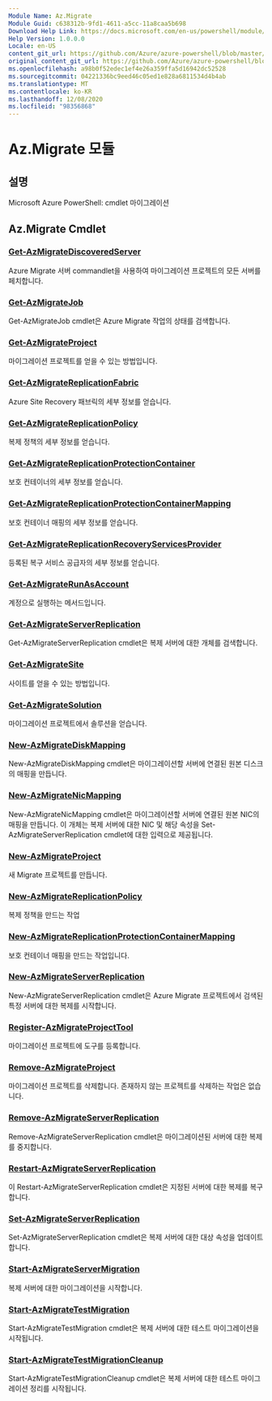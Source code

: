 ```yaml
---
Module Name: Az.Migrate
Module Guid: c638312b-9fd1-4611-a5cc-11a8caa5b698
Download Help Link: https://docs.microsoft.com/en-us/powershell/module/az.migrate
Help Version: 1.0.0.0
Locale: en-US
content_git_url: https://github.com/Azure/azure-powershell/blob/master/src/Migrate/help/Az.Migrate.md
original_content_git_url: https://github.com/Azure/azure-powershell/blob/master/src/Migrate/help/Az.Migrate.md
ms.openlocfilehash: a98b0f52edec1ef4e26a359ffa5d16942dc52528
ms.sourcegitcommit: 04221336bc9eed46c05ed1e828a6811534d4b4ab
ms.translationtype: MT
ms.contentlocale: ko-KR
ms.lasthandoff: 12/08/2020
ms.locfileid: "98356868"
---
```

# Az.Migrate 모듈
## 설명
Microsoft Azure PowerShell: cmdlet 마이그레이션

## Az.Migrate Cmdlet
### [Get-AzMigrateDiscoveredServer](Get-AzMigrateDiscoveredServer.md)
Azure Migrate 서버 commandlet을 사용하여 마이그레이션 프로젝트의 모든 서버를 페치합니다.

### [Get-AzMigrateJob](Get-AzMigrateJob.md)
Get-AzMigrateJob cmdlet은 Azure Migrate 작업의 상태를 검색합니다.

### [Get-AzMigrateProject](Get-AzMigrateProject.md)
마이그레이션 프로젝트를 얻을 수 있는 방법입니다.

### [Get-AzMigrateReplicationFabric](Get-AzMigrateReplicationFabric.md)
Azure Site Recovery 패브릭의 세부 정보를 얻습니다.

### [Get-AzMigrateReplicationPolicy](Get-AzMigrateReplicationPolicy.md)
복제 정책의 세부 정보를 얻습니다.

### [Get-AzMigrateReplicationProtectionContainer](Get-AzMigrateReplicationProtectionContainer.md)
보호 컨테이너의 세부 정보를 얻습니다.

### [Get-AzMigrateReplicationProtectionContainerMapping](Get-AzMigrateReplicationProtectionContainerMapping.md)
보호 컨테이너 매핑의 세부 정보를 얻습니다.

### [Get-AzMigrateReplicationRecoveryServicesProvider](Get-AzMigrateReplicationRecoveryServicesProvider.md)
등록된 복구 서비스 공급자의 세부 정보를 얻습니다.

### [Get-AzMigrateRunAsAccount](Get-AzMigrateRunAsAccount.md)
계정으로 실행하는 메서드입니다.

### [Get-AzMigrateServerReplication](Get-AzMigrateServerReplication.md)
Get-AzMigrateServerReplication cmdlet은 복제 서버에 대한 개체를 검색합니다.

### [Get-AzMigrateSite](Get-AzMigrateSite.md)
사이트를 얻을 수 있는 방법입니다.

### [Get-AzMigrateSolution](Get-AzMigrateSolution.md)
마이그레이션 프로젝트에서 솔루션을 얻습니다.

### [New-AzMigrateDiskMapping](New-AzMigrateDiskMapping.md)
New-AzMigrateDiskMapping cmdlet은 마이그레이션할 서버에 연결된 원본 디스크의 매핑을 만듭니다.

### [New-AzMigrateNicMapping](New-AzMigrateNicMapping.md)
New-AzMigrateNicMapping cmdlet은 마이그레이션할 서버에 연결된 원본 NIC의 매핑을 만듭니다.
이 개체는 복제 서버에 대한 NIC 및 해당 속성을 Set-AzMigrateServerReplication cmdlet에 대한 입력으로 제공됩니다.

### [New-AzMigrateProject](New-AzMigrateProject.md)
새 Migrate 프로젝트를 만듭니다.

### [New-AzMigrateReplicationPolicy](New-AzMigrateReplicationPolicy.md)
복제 정책을 만드는 작업

### [New-AzMigrateReplicationProtectionContainerMapping](New-AzMigrateReplicationProtectionContainerMapping.md)
보호 컨테이너 매핑을 만드는 작업입니다.

### [New-AzMigrateServerReplication](New-AzMigrateServerReplication.md)
New-AzMigrateServerReplication cmdlet은 Azure Migrate 프로젝트에서 검색된 특정 서버에 대한 복제를 시작합니다.

### [Register-AzMigrateProjectTool](Register-AzMigrateProjectTool.md)
마이그레이션 프로젝트에 도구를 등록합니다.

### [Remove-AzMigrateProject](Remove-AzMigrateProject.md)
마이그레이션 프로젝트를 삭제합니다.
존재하지 않는 프로젝트를 삭제하는 작업은 없습니다.

### [Remove-AzMigrateServerReplication](Remove-AzMigrateServerReplication.md)
Remove-AzMigrateServerReplication cmdlet은 마이그레이션된 서버에 대한 복제를 중지합니다.

### [Restart-AzMigrateServerReplication](Restart-AzMigrateServerReplication.md)
이 Restart-AzMigrateServerReplication cmdlet은 지정된 서버에 대한 복제를 복구합니다.

### [Set-AzMigrateServerReplication](Set-AzMigrateServerReplication.md)
Set-AzMigrateServerReplication cmdlet은 복제 서버에 대한 대상 속성을 업데이트합니다.

### [Start-AzMigrateServerMigration](Start-AzMigrateServerMigration.md)
복제 서버에 대한 마이그레이션을 시작합니다.

### [Start-AzMigrateTestMigration](Start-AzMigrateTestMigration.md)
Start-AzMigrateTestMigration cmdlet은 복제 서버에 대한 테스트 마이그레이션을 시작됩니다.

### [Start-AzMigrateTestMigrationCleanup](Start-AzMigrateTestMigrationCleanup.md)
Start-AzMigrateTestMigrationCleanup cmdlet은 복제 서버에 대한 테스트 마이그레이션 정리를 시작됩니다.

